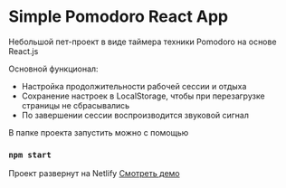# Simple Pomodoro React App

Небольшой пет-проект в виде таймера техники Pomodoro на основе React.js

Основной функционал:

- Настройка продолжительности рабочей сессии и отдыха
- Сохранение настроек в LocalStorage, чтобы при перезагрузке страницы не сбрасывались
- По завершении сессии воспроизводится звуковой сигнал

В папке проекта запустить можно с помощью

### `npm start`

Проект развернут на Netlify [Смотреть демо](https://sparkly-croissant-efb4ee.netlify.app/)
